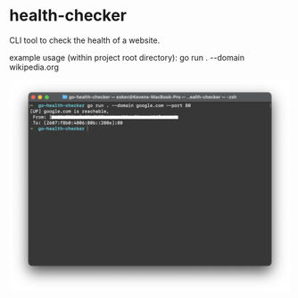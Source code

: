 # health-checker

CLI tool to check the health of a website.

example usage (within project root directory):
go run . --domain wikipedia.org

![Preview](./preview-program.png)
